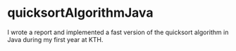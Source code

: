 # quicksortAlgorithmJava
I wrote a report and implemented a fast version of the quicksort algorithm in Java during my first year at KTH.
